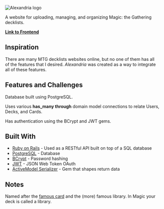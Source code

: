 <img src="https://i.imgur.com/VdBlP49.png" alt="Alexandria logo">

A website for uploading, managing, and organizing Magic: the Gathering decklists.

**[Link to Frontend](https://github.com/JKDMarks/alexandria-frontend/)**

## Inspiration

There are many MTG decklists websites online, but no one of them has all of the features that I desired. *Alexandria* was created as a way to integrate all of these features.

## Features and Challenges

Database built using PostgreSQL.

Uses various **has_many through** domain model connections to relate Users, Decks, and Cards. 

Has authentication using the BCrypt and JWT gems. 

## Built With

* [Ruby on Rails](https://rubyonrails.org/) - Used as a RESTful API built on top of a SQL database
* [PostgreSQL](https://www.postgresql.org/) - Database
* [BCrypt](https://github.com/codahale/bcrypt-ruby) - Password hashing
* [JWT](https://github.com/jwt/ruby-jwt) - JSON Web Token OAuth
* [ActiveModel Serializer](https://github.com/rails-api/active_model_serializers) - Gem that shapes return data

## Notes

Named after the [famous card](https://scryfall.com/card/arn/76/library-of-alexandria) and the (more) famous library. In Magic your deck is called a library.
